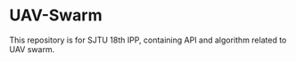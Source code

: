 # UAV-Swarm
This repository is for SJTU 18th IPP, containing API and algorithm related to UAV swarm.
